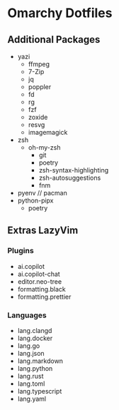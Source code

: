 # Omarchy Dotfiles

## Additional Packages

- yazi
  - ffmpeg
  - 7-Zip
  - jq
  - poppler
  - fd
  - rg
  - fzf
  - zoxide
  - resvg
  - imagemagick
- zsh
  - oh-my-zsh
    - git
    - poetry
    - zsh-syntax-highlighting
    - zsh-autosuggestions
    - fnm
- pyenv // pacman
- python-pipx
  - poetry

## Extras LazyVim

### Plugins

- ai.copilot
- ai.copilot-chat
- editor.neo-tree
- formatting.black
- formatting.prettier

### Languages

- lang.clangd
- lang.docker
- lang.go
- lang.json
- lang.markdown
- lang.python
- lang.rust
- lang.toml
- lang.typescript
- lang.yaml
